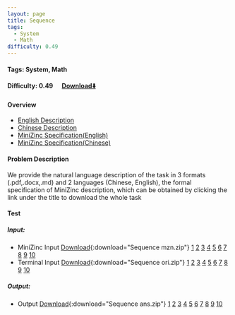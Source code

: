 ```yaml
---
layout: page
title: Sequence
tags:
  - System
  - Math
difficulty: 0.49
---
```


#### Tags: System, Math
#### Difficulty: 0.49 &nbsp;&nbsp;&nbsp;&nbsp; [Download⬇️](../../dataset/Sequence.zip)
#### Overview
- [English Description](../../dataset/Sequence/task_e.pdf)
- [Chinese Description](../../dataset/Sequence/task_c.pdf)
- [MiniZinc Specification(English)](../../dataset/Sequence/task_e_mzn.txt)
- [MiniZinc Specification(Chinese)](../../dataset/Sequence/task_c_mzn.txt)

#### Problem Description
We provide the natural language description of the task in 3 formats (.pdf,.docx,.md) and 2 languages (Chinese, English), the formal specification of MiniZinc description, which can be obtained by clicking the link under the title to download the whole task
#### Test
##### Input:
- MiniZinc Input [Download](../../dataset/Sequence/tests/mzn_form.zip){:download="Sequence mzn.zip"} [1](../../dataset/Sequence/tests/mzn_form/1_dzn.txt) [2](../../dataset/Sequence/tests/mzn_form/2_dzn.txt) [3](../../dataset/Sequence/tests/mzn_form/3_dzn.txt) [4](../../dataset/Sequence/tests/mzn_form/4_dzn.txt) [5](../../dataset/Sequence/tests/mzn_form/5_dzn.txt) [6](../../dataset/Sequence/tests/mzn_form/6_dzn.txt) [7](../../dataset/Sequence/tests/mzn_form/7_dzn.txt) [8](../../dataset/Sequence/tests/mzn_form/8_dzn.txt) [9](../../dataset/Sequence/tests/mzn_form/9_dzn.txt) [10](../../dataset/Sequence/tests/mzn_form/10_dzn.txt) 
- Terminal Input [Download](../../dataset/Sequence/tests/origin_form.zip){:download="Sequence ori.zip"} [1](../../dataset/Sequence/tests/origin_form/1.in) [2](../../dataset/Sequence/tests/origin_form/2.in) [3](../../dataset/Sequence/tests/origin_form/3.in) [4](../../dataset/Sequence/tests/origin_form/4.in) [5](../../dataset/Sequence/tests/origin_form/5.in) [6](../../dataset/Sequence/tests/origin_form/6.in) [7](../../dataset/Sequence/tests/origin_form/7.in) [8](../../dataset/Sequence/tests/origin_form/8.in) [9](../../dataset/Sequence/tests/origin_form/9.in) [10](../../dataset/Sequence/tests/origin_form/10.in) 

##### Output:
- Output [Download](../../dataset/Sequence/tests/ans.zip){:download="Sequence ans.zip"} [1](../../dataset/Sequence/tests/ans/1_out.txt) [2](../../dataset/Sequence/tests/ans/2_out.txt) [3](../../dataset/Sequence/tests/ans/3_out.txt) [4](../../dataset/Sequence/tests/ans/4_out.txt) [5](../../dataset/Sequence/tests/ans/5_out.txt) [6](../../dataset/Sequence/tests/ans/6_out.txt) [7](../../dataset/Sequence/tests/ans/7_out.txt) [8](../../dataset/Sequence/tests/ans/8_out.txt) [9](../../dataset/Sequence/tests/ans/9_out.txt) [10](../../dataset/Sequence/tests/ans/10_out.txt) 

